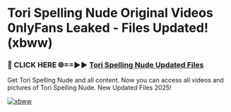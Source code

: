 # Tori Spelling Nude Original Videos 0nlyFans Leaked - Files Updated! (xbww)

<h3>🔴 CLICK HERE 🌐==►► <a href="https://tinyurl.com/4mcuefdz" rel="nofollow">Tori Spelling Nude Updated Files</a></h3>

Get Tori Spelling Nude and all content. Now you can access all videos and pictures of Tori Spelling Nude. New Updated Files 2025!

[![xbww](https://i.imgur.com/StAQSOY.gif)](https://tinyurl.com/4mcuefdz)

